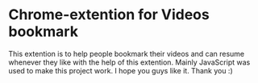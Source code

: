 # Chrome-extention for Videos bookmark
This extention is to help people bookmark their videos and can resume whenever they like with the help of this extention.
Mainly JavaScript was used to make this project work.
I hope you guys like it. Thank you :)
